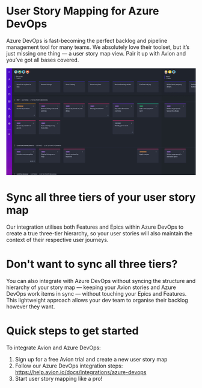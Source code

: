 # User Story Mapping for Azure DevOps

Azure DevOps is fast-becoming the perfect backlog and pipeline management tool for many teams. We absolutely love their toolset, but it’s just missing one thing — a user story map view. Pair it up with Avion and you’ve got all bases covered.

![Avion User Story Map](https://raw.githubusercontent.com/avion-app/ado-marketplace-extension/master/images/app.jpg)

# Sync all three tiers of your user story map
Our integration utilises both Features and Epics within Azure DevOps to create a true three-tier hierarchy, so your user stories will also maintain the context of their respective user journeys.

# Don't want to sync all three tiers?
You can also integrate with Azure DevOps without syncing the structure and hierarchy of your story map — keeping your Avion stories and Azure DevOps work items in sync — without touching your Epics and Features. This lightweight approach allows your dev team to organise their backlog however they want.

# Quick steps to get started
To integrate Avion and Azure DevOps:

  1. Sign up for a free Avion trial and create a new user story map
  2. Follow our Azure DevOps integration steps: https://help.avion.io/docs/integrations/azure-devops
  3. Start user story mapping like a pro!
